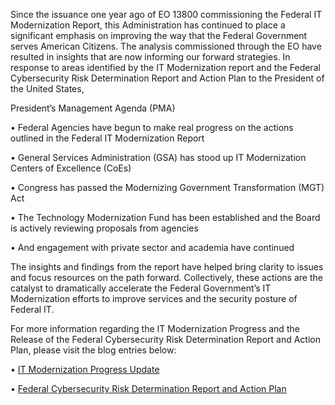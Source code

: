 <p>Since the issuance one year ago of EO 13800 commissioning the Federal IT Modernization Report, this Administration has continued to place a significant emphasis on improving the way that the Federal Government serves American Citizens.  The analysis commissioned through the EO have resulted in insights that are now informing our forward strategies.   In response to areas identified by the IT Modernization report and the Federal Cybersecurity Risk Determination Report and Action Plan to the President of the United States,</p>  

<p Style="margin-left:40px'>•	Office of Management and Budget (OMB) has codified IT Modernization as a key objective in the <a href="https://performance.gov/pma/">President’s Management Agenda (PMA)</a></p>
<p>•	Federal Agencies have begun to make real progress on the actions outlined in the Federal IT Modernization Report<p>
<p>•	General Services Administration (GSA) has stood up IT Modernization Centers of Excellence (CoEs)</p>
<p>•	Congress has passed the Modernizing Government Transformation (MGT) Act</p> 
<p>•	The Technology Modernization Fund has been established and the Board is actively reviewing proposals from agencies</p>
<p>•	And engagement with private sector and academia have continued</p>

<p>The insights and findings from the report have helped bring clarity to issues and focus resources on the path forward.  Collectively, these actions are the catalyst to dramatically accelerate the Federal Government’s IT Modernization efforts to improve services and the security posture of Federal IT.</P> 

<p>For more information regarding the IT Modernization Progress and the Release of the Federal Cybersecurity Risk Determination Report and Action Plan, please visit the blog entries below: </P
<p>•	<a href="https://federalist-proxy.app.cloud.gov/preview/gsa/cio-council/development/2018/05/11/IT-Modernization-Update/">IT Modernization Progress Update</a></p>
<p>•	<a href="https://federalist-proxy.app.cloud.gov/preview/gsa/cio-council/development/2018/05/11/Risk-Report/">Federal Cybersecurity Risk Determination Report and Action Plan</a></p> 
